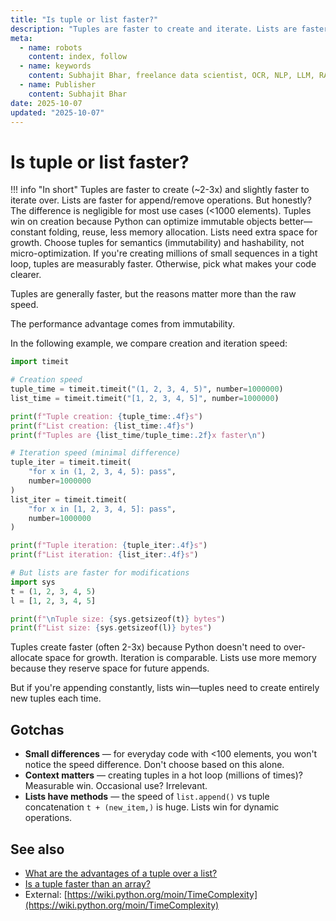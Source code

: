 ```yaml
---
title: "Is tuple or list faster?"
description: "Tuples are faster to create and iterate. Lists are faster for operations like append. Choose by use case, not speed."
meta:
  - name: robots
    content: index, follow
  - name: keywords
    content: Subhajit Bhar, freelance data scientist, OCR, NLP, LLM, RAG, knowledge base, python, tuple, performance
  - name: Publisher
    content: Subhajit Bhar
date: 2025-10-07
updated: "2025-10-07"
---
```


# Is tuple or list faster?

<!-- more -->

!!! info "In short"
    Tuples are faster to create (~2-3x) and slightly faster to iterate over. Lists are faster for append/remove operations. But honestly? The difference is negligible for most use cases (<1000 elements). Tuples win on creation because Python can optimize immutable objects better—constant folding, reuse, less memory allocation. Lists need extra space for growth. Choose tuples for semantics (immutability) and hashability, not micro-optimization. If you're creating millions of small sequences in a tight loop, tuples are measurably faster. Otherwise, pick what makes your code clearer.

Tuples are generally faster, but the reasons matter more than the raw speed.

The performance advantage comes from immutability.

In the following example, we compare creation and iteration speed:

```python
import timeit

# Creation speed
tuple_time = timeit.timeit("(1, 2, 3, 4, 5)", number=1000000)
list_time = timeit.timeit("[1, 2, 3, 4, 5]", number=1000000)

print(f"Tuple creation: {tuple_time:.4f}s")
print(f"List creation: {list_time:.4f}s")
print(f"Tuples are {list_time/tuple_time:.2f}x faster\n")

# Iteration speed (minimal difference)
tuple_iter = timeit.timeit(
    "for x in (1, 2, 3, 4, 5): pass", 
    number=1000000
)
list_iter = timeit.timeit(
    "for x in [1, 2, 3, 4, 5]: pass",
    number=1000000
)

print(f"Tuple iteration: {tuple_iter:.4f}s")
print(f"List iteration: {list_iter:.4f}s")

# But lists are faster for modifications
import sys
t = (1, 2, 3, 4, 5)
l = [1, 2, 3, 4, 5]

print(f"\nTuple size: {sys.getsizeof(t)} bytes")
print(f"List size: {sys.getsizeof(l)} bytes")
```

Tuples create faster (often 2-3x) because Python doesn't need to over-allocate space for growth. Iteration is comparable. Lists use more memory because they reserve space for future appends.

But if you're appending constantly, lists win—tuples need to create entirely new tuples each time.

## Gotchas

* **Small differences** — for everyday code with <100 elements, you won't notice the speed difference. Don't choose based on this alone.
* **Context matters** — creating tuples in a hot loop (millions of times)? Measurable win. Occasional use? Irrelevant.
* **Lists have methods** — the speed of `list.append()` vs tuple concatenation `t + (new_item,)` is huge. Lists win for dynamic operations.

## See also

* [What are the advantages of a tuple over a list?](advantages-of-tuple-over-list.md)
* [Is a tuple faster than an array?](is-tuple-faster-than-array.md)
* External: [https://wiki.python.org/moin/TimeComplexity](https://wiki.python.org/moin/TimeComplexity)

<script type="application/ld+json">
{
  "@context": "https://schema.org",
  "@type": "FAQPage",
  "mainEntity": [{
    "@type": "Question",
    "name": "Is tuple or list faster?",
    "acceptedAnswer": {
      "@type": "Answer",
      "text": "Tuples are faster to create (~2-3x) and slightly faster to iterate over. Lists are faster for append/remove operations. The difference is negligible for most use cases. Choose tuples for semantics (immutability) and hashability, not micro-optimization."
    }
  }]
}
</script>
